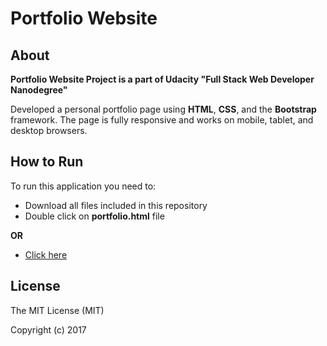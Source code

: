 # Portfolio Website
## About
**Portfolio Website Project is a part of Udacity "Full Stack Web Developer Nanodegree"**

Developed a personal portfolio page using **HTML**, **CSS**, and the **Bootstrap** framework. The page is fully responsive and works on mobile, tablet, and desktop browsers.

## How to Run
To run this application you need to:

- Download all files included in this repository
- Double click on **portfolio.html** file

**OR**

- [Click here](http://tofiksportfolio.com)

## License
The MIT License (MIT)

Copyright (c) 2017
